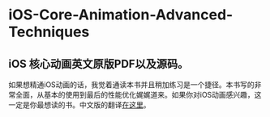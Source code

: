# iOS-Core-Animation-Advanced-Techniques
## iOS 核心动画英文原版PDF以及源码。
如果想精通iOS动画的话，我觉着通读本书并且稍加练习是一个捷径。本书写的非常全面，从基本的使用到最后的性能优化娓娓道来。如果你对iOS动画感兴趣，这一定是你最想读的书。中文版的翻译[在这里](https://github.com/AttackOnDobby/iOS-Core-Animation-Advanced-Techniques)。


